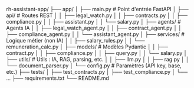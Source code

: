 rh-assistant-app/
├── app/
│   ├── main.py                  # Point d'entrée FastAPI
│   ├── api/                     # Routes REST
│   │   ├── legal_watch.py
│   │   ├── contracts.py
│   │   ├── compliance.py
│   │   ├── assistant.py
│   │   └── salary.py
│   ├── agents/                  # Agents IA
│   │   ├── legal_watch_agent.py
│   │   ├── contract_agent.py
│   │   ├── compliance_agent.py
│   │   └── assistant_agent.py
│   ├── services/                # Logique métier (non IA)
│   │   ├── salary_rules.py
│   │   └── remuneration_calc.py
│   ├── models/                  # Modèles Pydantic
│   │   ├── contract.py
│   │   ├── compliance.py
│   │   ├── query.py
│   │   └── salary.py
│   ├── utils/                   # Utils : IA, RAG, parsing, etc.
│   │   ├── llm.py
│   │   ├── rag.py
│   │   └── document_parser.py
│   └── config.py                # Paramètres (API key, base, etc.)
├── tests/
│   ├── test_contracts.py
│   ├── test_compliance.py
│   └── ...
├── requirements.txt
└── README.md

